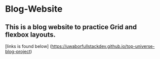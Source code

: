 # Blog-Website
## This is a blog website to practice Grid and flexbox layouts.
[links is found below] (https://uwaborfullstackdev.github.io/top-universe-blog-project)
